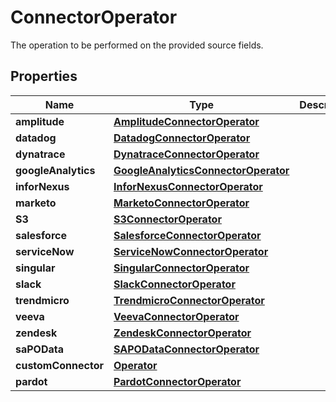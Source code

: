 

# ConnectorOperator

 The operation to be performed on the provided source fields. 

## Properties

| Name | Type | Description | Notes |
|------------ | ------------- | ------------- | -------------|
|**amplitude** | [**AmplitudeConnectorOperator**](AmplitudeConnectorOperator.md) |  |  [optional] |
|**datadog** | [**DatadogConnectorOperator**](DatadogConnectorOperator.md) |  |  [optional] |
|**dynatrace** | [**DynatraceConnectorOperator**](DynatraceConnectorOperator.md) |  |  [optional] |
|**googleAnalytics** | [**GoogleAnalyticsConnectorOperator**](GoogleAnalyticsConnectorOperator.md) |  |  [optional] |
|**inforNexus** | [**InforNexusConnectorOperator**](InforNexusConnectorOperator.md) |  |  [optional] |
|**marketo** | [**MarketoConnectorOperator**](MarketoConnectorOperator.md) |  |  [optional] |
|**S3** | [**S3ConnectorOperator**](S3ConnectorOperator.md) |  |  [optional] |
|**salesforce** | [**SalesforceConnectorOperator**](SalesforceConnectorOperator.md) |  |  [optional] |
|**serviceNow** | [**ServiceNowConnectorOperator**](ServiceNowConnectorOperator.md) |  |  [optional] |
|**singular** | [**SingularConnectorOperator**](SingularConnectorOperator.md) |  |  [optional] |
|**slack** | [**SlackConnectorOperator**](SlackConnectorOperator.md) |  |  [optional] |
|**trendmicro** | [**TrendmicroConnectorOperator**](TrendmicroConnectorOperator.md) |  |  [optional] |
|**veeva** | [**VeevaConnectorOperator**](VeevaConnectorOperator.md) |  |  [optional] |
|**zendesk** | [**ZendeskConnectorOperator**](ZendeskConnectorOperator.md) |  |  [optional] |
|**saPOData** | [**SAPODataConnectorOperator**](SAPODataConnectorOperator.md) |  |  [optional] |
|**customConnector** | [**Operator**](Operator.md) |  |  [optional] |
|**pardot** | [**PardotConnectorOperator**](PardotConnectorOperator.md) |  |  [optional] |



